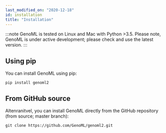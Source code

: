 ```yaml
---
last_modified_on: "2020-12-18"
id: installation
title: "Installation"
---
```


:::note
GenoML is tested on Linux and Mac with Python >3.5. Please note, GenoML is under active development; please check and use the latest version. 
:::

## Using pip 
You can install GenoML using pip:

```shell
pip install genoml2
```

## From GitHub source 
Altenranitvel, you can install GenoML directly from the GitHub repository (from source; master branch):
```shell
git clone https://github.com/GenoML/genoml2.git
```
